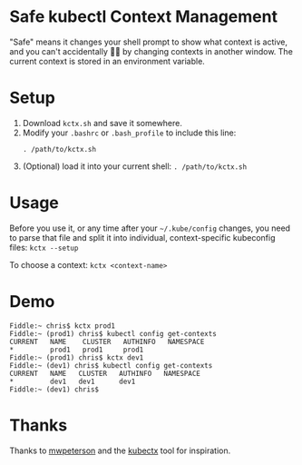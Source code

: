 # Safe kubectl Context Management

"Safe" means it changes your shell prompt to show what context is active, and you can't accidentally 🦶🔫 by changing contexts in
another window. The current context is stored in an environment variable.

# Setup

1. Download `kctx.sh` and save it somewhere.
2. Modify your `.bashrc` or `.bash_profile` to include this line:
    ```
    . /path/to/kctx.sh
    ```
3. (Optional) load it into your current shell: `. /path/to/kctx.sh`

# Usage

Before you use it, or any time after your `~/.kube/config` changes, you need to parse that file and split it into individual,
context-specific kubeconfig files: `kctx --setup`

To choose a context: `kctx <context-name>`

# Demo

```
Fiddle:~ chris$ kctx prod1
Fiddle:~ (prod1) chris$ kubectl config get-contexts
CURRENT   NAME    CLUSTER   AUTHINFO   NAMESPACE
*         prod1   prod1     prod1      
Fiddle:~ (prod1) chris$ kctx dev1
Fiddle:~ (dev1) chris$ kubectl config get-contexts
CURRENT   NAME   CLUSTER   AUTHINFO   NAMESPACE
*         dev1   dev1      dev1       
Fiddle:~ (dev1) chris$ 
```

# Thanks

Thanks to [mwpeterson](https://github.com/mwpeterson) and the [kubectx](https://github.com/ahmetb/kubectx) tool for inspiration.
